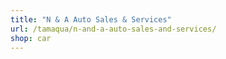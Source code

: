 ```yaml
---
title: "N & A Auto Sales & Services"
url: /tamaqua/n-and-a-auto-sales-and-services/
shop: car
---
```


